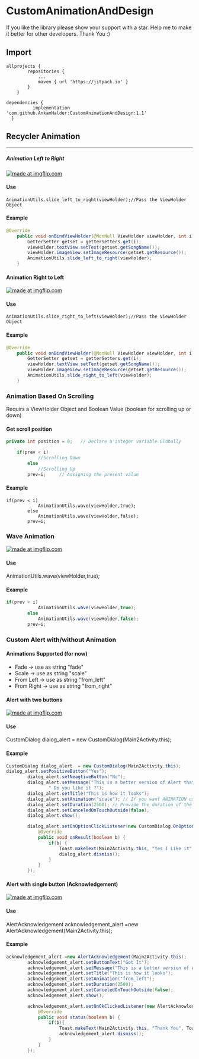 # CustomAnimationAndDesign

If you like the library please show your support with a star.
Help me to make it better for other developers.
Thank You :)

## Import
```
allprojects {
		repositories {
			...
			maven { url 'https://jitpack.io' }
		}
	}
  ```
  ```
  dependencies {
	        implementation 'com.github.AnkanHalder:CustomAnimationAndDesign:1.1'
	}
  ```

## Recycler Animation
---
##### Animation Left to Right
<a href="https://imgflip.com/gif/2k31vp"><img src="https://i.imgflip.com/2k31vp.gif" title="made at imgflip.com"/></a>
#### Use
```
AnimationUtils.slide_left_to_right(viewHolder);//Pass the ViewHolder Object
```

#### Example
```java
@Override
    public void onBindViewHolder(@NonNull ViewHolder viewHolder, int i) {
        GetterSetter getset = getterSetters.get(i);
        viewHolder.textView.setText(getset.getSongName());
        viewHolder.imageView.setImageResource(getset.getResource());
        AnimationUtils.slide_left_to_right(viewHolder);	
    }
```

#### Animation Right to Left
<a href="https://imgflip.com/gif/2k30mf"><img src="https://i.imgflip.com/2k30mf.gif" title="made at imgflip.com"/></a>
#### Use
```
AnimationUtils.slide_right_to_left(viewHolder);//Pass the ViewHolder Object
```

#### Example
```java
@Override
    public void onBindViewHolder(@NonNull ViewHolder viewHolder, int i) {
        GetterSetter getset = getterSetters.get(i);
        viewHolder.textView.setText(getset.getSongName());
        viewHolder.imageView.setImageResource(getset.getResource());
        AnimationUtils.slide_right_to_left(viewHolder);	
    }
```
### Animation Based On Scrolling
Requirs a ViewHolder Object and Boolean Value (boolean for scrolling up or down)
#### Get scroll position
```java
private int position = 0;	// Declare a integer variable Globally
```
```java
	if(prev < i)
            //Scrolling Down
        else
            //Scrolling Up
        prev=i; 	// Assigning the present value
```
#### Example
```
if(prev < i)
            AnimationUtils.wave(viewHolder,true);
        else
            AnimationUtils.wave(viewHolder,false);
        prev=i;
```
### Wave Animation
<a href="https://imgflip.com/gif/2k3402"><img src="https://i.imgflip.com/2k3402.gif" title="made at imgflip.com"/></a>
#### Use
AnimationUtils.wave(viewHolder,true);
#### Example
```java
if(prev < i)
            AnimationUtils.wave(viewHolder,true);
        else
            AnimationUtils.wave(viewHolder,false);
        prev=i;
```

### Custom Alert with/without Animation

#### Animations Supported (for now)
- Fade -> use as string "fade"
- Scale -> use as string "scale"
- From Left -> use as string "from_left"
- From Right -> use as string "from_right"

#### Alert with two buttons
<a href="https://imgflip.com/gif/2krk4t"><img src="https://i.imgflip.com/2krk4t.gif" title="made at imgflip.com"/></a>
#### Use
CustomDialog dialog_alert = new CustomDialog(Main2Activity.this);
#### Example
```java
CustomDialog dialog_alert  = new CustomDialog(Main2Activity.this);
dialog_alert.setPositiveButton("Yes");
        dialog_alert.setNeagtiveButton("No");
        dialog_alert.setMessage("This is a better version of Alert that you will get." +
                " Do you like it ?");
        dialog_alert.setTitle("This is how it looks");
        dialog_alert.setAnimation("scale"); // If you want ANIMATION use this line
        dialog_alert.setDuration(2500); // Provide the duration of the animation
        dialog_alert.setCanceledOnTouchOutside(false);
        dialog_alert.show();

        dialog_alert.setOnOptionClickListener(new CustomDialog.OnOptionClick() {
            @Override
            public void onResult(boolean b) {
                if(b) {
                    Toast.makeText(Main2Activity.this, "Yes I Like it", Toast.LENGTH_SHORT).show();
                    dialog_alert.dismiss();
                }
            }
        });
```
#### Alert with single button (Acknowledgement)
<a href="https://imgflip.com/gif/2krmme"><img src="https://i.imgflip.com/2krmme.gif" title="made at imgflip.com"/></a>
#### Use
AlertAcknowledgement acknowledgement_alert =new AlertAcknowledgement(Main2Activity.this);
#### Example
```java
acknowledgement_alert =new AlertAcknowledgement(Main2Activity.this);
        acknowledgement_alert.setButtonText("Got It");
        acknowledgement_alert.setMessage("This is a better version of Alert that you will get. So please support.");
        acknowledgement_alert.setTitle("This is how it looks");
        acknowledgement_alert.setAnimation("from_left");
        acknowledgement_alert.setDuration(2500);
        acknowledgement_alert.setCanceledOnTouchOutside(false);
        acknowledgement_alert.show();

        acknowledgement_alert.setOnOkClickedListener(new AlertAcknowledgement.OnOkClicked() {
            @Override
            public void status(boolean b) {
                if(b){
                    Toast.makeText(Main2Activity.this, "Thank You", Toast.LENGTH_SHORT).show();
                    acknowledgement_alert.dismiss();
                }
            }
        });
```
